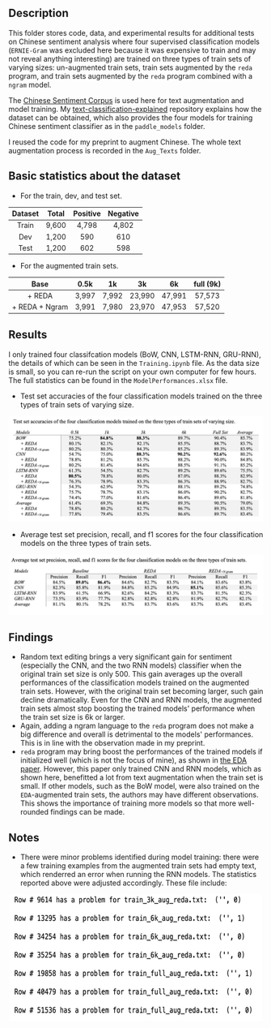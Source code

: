 ## Description

This folder stores code, data, and experimental results for additional tests on Chinese sentiment analysis where four supervised classification models (`ERNIE-Gram` was excluded here because it was expensive to train and may not reveal anything interesting) are trained on three types of train sets of varying sizes: un-augmented train sets, train sets augmented by the `reda` program, and train sets augmented by the `reda` program combined with a `ngram` model. 

The [Chinese Sentiment Corpus](https://ccc.inaoep.mx/~villasen/bib/An%20empirical%20study%20of%20sentiment%20analysis%20for%20chinese%20documents.pdf) is used here for text augmentation and model training. My [text-classification-explained](https://github.com/jaaack-wang/text-classification-explained) repository explains how the dataset can be obtained, which also provides the four models for training Chinese sentiment classifier as in the `paddle_models` folder.

I reused the code for my preprint to augment Chinese. The whole text augmentation process is recorded in the `Aug_Texts` folder. 


## Basic statistics about the dataset

- For the train, dev, and test set.

| Dataset | Total | Positive| Negative | 
| :---: | :---: | :---: | :---: |
| Train | 9,600 | 4,798 | 4,802 | 
| Dev | 1,200 | 590 | 610 | 
| Test | 1,200 | 602 | 598 | 


- For the augmented train sets.

| Base | 0.5k | 1k | 3k| 6k| full (9k)|
| :---: | :---: | :---: | :---: | :---: | :---: |
| + REDA | 3,997 | 7,992 | 23,990 | 47,991 | 57,573 |
| + REDA + Ngram | 3,991 | 7,980 | 23,970 | 47,953 | 57,520 |


## Results

I only trained four classifcation models (BoW, CNN, LSTM-RNN, GRU-RNN), the details of which can be seen in the `Training.ipynb` file. As the data size is small, so you can re-run the script on your own computer for few hours. The full statistics can be found in the `ModelPerformances.xlsx` file.

- Test set accuracies of the four classification models trained on the three types of train sets of varying size.

<p>

<img src="./imgs/accu.png">

</p>

- Average test set precision, recall, and f1 scores for the four classification models on the three types of train sets.

<p>

<img src="./imgs/pre_recall_f1.png">

</p>

## Findings

- Random text editing brings a very significant gain for sentiment (especially the CNN, and the two RNN models) classifier when the original train set size is only 500. This gain averages up the overall performances of the classification models trained on the augmented train sets. However, with the original train set becoming larger, such gain decline dramatically. Even for the CNN and RNN models, the augmented train sets almost stop boosting the trained models' performance when the train set size is 6k or larger.
- Again, adding a ngram language to the `reda` program does not make a big difference and overall is detrimental to the models' performances. This is in line with the observation made in my preprint. 
- `reda` program may bring boost the performances of the trained models if initialized well (which is not the focus of mine), as shown in [the EDA paper](https://arxiv.org/abs/1901.11196). However, this paper only trained CNN and RNN models, which as shown here, benefitted a lot from text augmentation when the train set is small. If other models, such as the BoW model, were also trained on the `EDA`-augmented train sets, the authors may have different observations. This shows the importance of training more models so that more well-rounded findings can be made. 


## Notes

- There were minor problems identified during model training: there were a few training examples from the augmented train sets had empty text, which renderred an error when running the RNN models. The statistics reported above were adjusted accordingly. These file include:

<p align='center'>
<img width='500px' height='250px' src="./imgs/a_problem.png"
</p>
